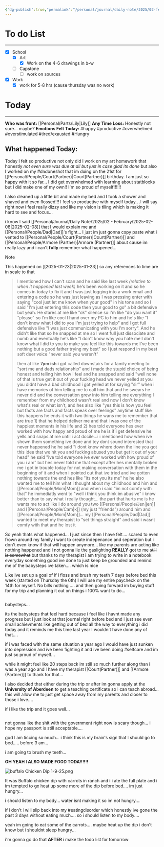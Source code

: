 ```yaml
---
{"dg-publish":true,"permalink":"/personal/journal/daily-note/2025/02-february/2025-02-09/","tags":["Alter","Hungry","dad","dndoneshot","tired/exausted","daily","20-25"],"noteIcon":""}
---
```


# To do List
----
- [x] School
	- [x] Art
		- [x] Work on the 4-6 drawings in b-w
	- [ ] Capstone
		- [ ] work on sources 
- [x] Work
	- [x] work for 5-8 hrs (cause thursday was no work)
# Today
---
**Who was front:** [[Personal/Parts/Lily\|Lily]]
**Any Time Loss:** Honestly not sure... maybe?
**Emotions Felt Today:** #happy #productive #overwhelmed #overstimulated #tired/exausted #Hungry
## **What happened Today:**
Today I felt so productive not only did I work on my art homework that honestly *not even sure was due at all but just in case glad its done* but also I worked on my #dndoneshot that im doing on the 21st for [[Personal/People/Court(Partner)\|Court(Partner)]] birthday. I am just so happy with it so far... I did get overwhelmed with learning about statblocks but I did make one of my own!! I'm so proud of myself!!!!!!

I also cleaned up a little bit and made my bed and I took a shower and shaved and even flossed!!! I feel so productive with myself today.. .I will say right now i feel really dizzy and like my vision is tiling which is making it hard to see and focus...

i know I said [[Personal/Journal/Daily Note/2025/02 - February/2025-02-08\|2025-02-08]] that I would explain me and [[Personal/People/Dad\|Dad]]'s fight... I just  im just gonna copy paste what i vented to [[Personal/People/Court(Partner)\|Court(Partner)]] and [[Personal/People/Armore (Partner)\|Armore (Partner)]] about cause im really lazy and i can't **fully** remember what happened...

> [!note]
> This happened on [[2025-01-23\|2025-01-23]] so any references to time are in scale to that

> I mentioned how  I can't scan and he said like last week *(relative to when it happened last week)*  he's been working on it and so he comes in today to fix it and I was just logging into a work email and entering a code so he was just leaving as I was pressing enter with saying "cool just let me know when your good" in his tone and so I said "I'm just entering this code then your good to go" a bit defensive but yeah. He stares at me like "ok" silence so I'm like "do you want it" "please" so I'm like cool I hand over my PC to him and he's like "I don't know what I did to you I'm just trying to help" and I got full defensive like "I was just communicating with you I'm sorry". And he didn't like that so he snapped at me so I went full just dissociate and numb and eventually he's like "I don't know why you hate me I don't know what I did to you to make you feel like this towards me I've been nothing but a good father trying my best" so I just respond in my best soft deer voice "never said you weren't"
> 
> then at like **7pm ish** i got called downstairs for a family meeting to "sort me and dads relationship" and i made the stupid choice of being honest and telling him how i feel and he snapped and said "well none of that is true get it out of your fucking head we never yelled at you you didnt have a bad childhood 
> i got yelled at for saying "sir" when i have memories of him telling me to call him that and he swears he never did and the conversation grew into him telling me everything I remember from my childhood wasn't real and now I don't know what's real or what isn't,  and hes also like "yes this is how you feel but facts are facts and facts speak over feelings" anytime stuff like this happens he ends it with two things he wans me to remember that are true 1) that he helped deliver me and that i was one of the happiest moments in his life and 2) hes told everyone hes ever worked with how happy and proud of me he is
> if i get defensive he yells and snaps at me until i act docile...i i mentioned how when ive shown them something ive done and tey dont sound interested that never happened
> he he said "i dont know where down the line you got this idea that we hit you and fucking abused you but get it out of your head"
> he said "ive told everyone ive ever worked with how proud of you i am"
> but hes never told me that except after hes mentally broken me
> i got in trouble today for not making conversation with them in the beginning of it and when i pointed out that ive tried and ive gotten nothing towards the end hes like "its not you its me"
> he he also wanted me to tell him what i thought about my childhood and him and [[Personal/People/Mom\|Mom]]  and when i said "im not comfy with that" he immediatly went to "well i think you think im abusive"
> i know better than to say what i really thought...
> the part that hurts me is he wants me to act like i do around you two [[Personal/People/Jen\|jen]] and [[Personal/People/Cam\|k]]  (my just "friends")  around him and [[Personal/People/Mom\|Mom]]...
> my [[Personal/People/Dad\|Dad]] wanted to meet my therapist to "set things straight"
> and  said i wasnt comfy with that and he lost it


So yeah thats what happened...
I just since then I have felt.... scared to even frown around my family i want to create indepenance and seperation but i don't even know if that will happen anymore...  like my parents are acting like nothing happened and i not gonna lie the gaslighting **REALLY** got to me ~~still is somewhat~~ but thanks to my therapist i am trying to write in a notebook everyday something good ive done to just keep be grounded and remind me of the babysteps ive taken.... which is nice

Like ive set up a goal of if i floss and brush my teeth 7 days before bed this week (started on Thursday the 6th) I will use my entire paycheck on the 14th for myself. No bills nothing .... and then going forward im buying stuff for my trip and planning it out on things i 100% want to do... 
```
```
babysteps...

 its the babysteps that feel hard because i feel like i havnt made any progress but i just look at that journal right before bed and I just see even small achievments like getting out of bed all the way to everything i did today and it reminds me this time last year I wouldn't have done any of that....

if i was faced with the same situation a year ago I would have just sunken into depression and ive been fighting it and ive been doing #selfcare and im just so proud of myself...

while it might feel like 20 steps back im still so much further along than i was a year ago and I have my therapist [[Court(Partner)]] and [[Armore (Partner)]] to thank for that...

I also decided that either during the trip or after im gonna apply at the **University of Aberdeen** to get a teaching certificate so I can teach abroad... this will allow me to just get space away from my parents and closer to those i love....

if i like the trip and it goes well...
```
```
not gonna like the shit with the government right now is scary though...  i hope my passport is still acceptable....


god I am ticcing so much... i think this is my brain's sign that I should go to bed..... before 3 am...

i am going to brush my teeth...

**OH YEAH I ALSO MADE FOOD TODAY!!!!**

![buffalo Chicken Dip 1-9-25.png](/img/user/Personal/Images/buffalo%20Chicken%20Dip%201-9-25.png)

It was Buffalo chicken dip with carrots in ranch and i i ate the full plate and i  im tempted to go heat up some more of the dip before bed.... im just hungry...

i should listen to my body... water isnt making it so im not hungry....

if i don't i will slip back into my #eatingdisorder which honestly ive gone the past 3 days without eating much.... so i should listen to my body....

yeah im going to eat some of the carrots.... maybe heat up the dip i don't know but i shouldnt sleep hungry... 

i'm gonna go do that **AFTER** i make the todo list for tomorrow